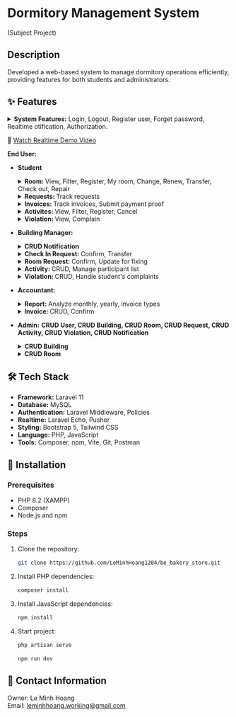 # Dormitory Management System

(Subject Project)

## Description

Developed a web-based system to manage dormitory operations efficiently, providing features for both
students and administrators.

## ✨ Features 
<details>
  <summary><strong>System Features:</strong> Login, Logout, Register user, Forget password, Realtime otification, Authorization.</summary>
  <img src="/readme/login.png" alt="Login Image" title="Login" width="600px">
  <img src="/readme/register_student.png" alt="Register Image" title="Login" width="600px">
  <img src="/readme/forget_password.png" alt="Forget Password Image" title="Forget Password" width="600px">
  <img src="/readme/email_reset_password.png" alt="Forget Password Image" title="Forget Password" width="600px">
  <img src="/readme/reset_password.png" alt="Forget Password Image" title="Forget Password" width="600px">
</details>

🔗 [Watch Realtime Demo Video](https://drive.google.com/file/d/1tw__svJXRRGGtRp97dyKBIpIppMbGb9f/view?usp=drive_link)

**End User:**

- **Student**
  <details>
    <summary><strong>Room: </strong> View, Filter, Register, My room, Change, Renew, Transfer, Check out, Repair</summary>
    
    <img src="/readme/room_list.png" alt="Menu Image" title="Menu" width="600px">
    <img src="/readme/my_room.png" alt="My Room carts Image" title="My Room carts" width="600px">
    <img src="/readme/room_change.png" alt="Room Change Image" title="Room Change" width="600px">
    <img src="/readme/room_renew.png" alt="Room Renew Detail Image" title="Room Renew" width="600px">
    <img src="/readme/room_check_out.png" alt="Room Checkout Image" title="Room Checkout" width="600px">
    <img src="/readme/room_repair.png" alt="Room Repair Image" title="Room Repair" width="600px">
  </details>

  <details>
    <summary><strong>Requests: </strong> Track requests</summary>
    <img src="/readme/req_list.png" alt="Order History Image" title="Order History">
  </details>

  <details>
    <summary><strong>Invoices: </strong> Track invoices, Submit payment proof</summary>
    <img src="/readme/invoice_list.png" alt="Order History Image" title="Order History">
  </details>

  <details>
    <summary><strong>Activites: </strong> View, Filter, Register, Cancel</summary>
    <img src="/readme/acti_list.png" alt="Order History Image" title="Order History">
    <img src="/readme/acti_filter.png" alt="Order History Image" title="Order History">
    <img src="/readme/acti_detail.png" alt="Order History Image" title="Order History">
  </details>

  <details> 
    <summary><strong>Violation: </strong> View, Complain</summary>
    <img src="/readme/vio_list.png" alt="Order History Image" title="Order History">
    <img src="/readme/vio_detail.png" alt="Order History Image" title="Order History">
    <img src="/readme/vio_complain.png" alt="Order History Image" title="Order History">
  </details>


- **Building Manager:**
  <details>
    <summary><strong>CRUD Notification</strong></summary>
    <img src="/readme/noti_list.png" alt="Product List Image" title="Product List" width="600px">
    <img src="/readme/noti_update.png" alt="Create Product Image" title="Create Product" width="600px">
  </details>
  
  <details>
    <summary><strong>Check In Request: </strong>Confirm, Transfer</summary>
    <img src="/readme/check_in_list.png" alt="Order List Image" title="Order List" width="600px">
    <img src="/readme/check_in_confirm.png" alt="Create Order Image" title="Create Order" width="600px">
  </details>

  <details>
    <summary><strong>Room Request: </strong>Confirm, Update for fixing</summary>
    <img src="/readme/req_list.png" alt="Order List Image" title="Order List" width="600px">
  </details>

  <details>
    <summary><strong>Activity: </strong>CRUD, Manage participant list</summary>
    <img src="/readme/acti_CRUD.png" alt="Create Order Image" title="Create Order" width="600px">
    <img src="/readme/acti_participant.png" alt="Update Order Image" title="Update Order" width="600px">
  </details>

  <details>
    <summary><strong>Violation: </strong>CRUD, Handle student's complaints</summary>
    <img src="/readme/vio_CRUD.png" alt="Order List Image" title="Order List" width="600px">
    <img src="/readme/vio_handle_complain.png" alt="Create Order Image" title="Create Order" width="600px">
    <img src="/readme/vio_complain_detail.png" alt="Order History Image" title="Order History">
  </details>


- **Accountant:**
  <details>
    <summary><strong>Report: </strong>Analyze monthly, yearly, invoice types</summary>
    <img src="/readme/dashboard.png" alt="Product List Image" title="Product List" width="600px">
    <img src="/readme/dashboard_filter.png" alt="Create Product Image" title="Create Product" width="600px">
  </details>

  <details>
    <summary><strong>Invoice: </strong>CRUD, Confirm</summary>
    <img src="/readme/invoice_list_acc.png" alt="Order List Image" title="Order List" width="600px">
    <img src="/readme/invoice_detail.png" alt="Create Order Image" title="Create Order" width="600px">
    <img src="/readme/submit_payment_proof.png" alt="Create Order Image" title="Create Order" width="600px">
  </details>


- **Admin:**
  <strong>CRUD User, CRUD Building, CRUD Room, CRUD Request, CRUD Activity, CRUD Violation, CRUD Notification</strong>
  <details>
    <summary><strong>CRUD Building</strong></summary>
    <img src="/readme/building_list.png" alt="Product List Image" title="Product List" width="600px">
    <img src="/readme/building_create.png" alt="Create Product Image" title="Create Product" width="600px">
    <img src="/readme/building_update.png" alt="Create Product Image" title="Create Product" width="600px">
  </details>

  <details>
    <summary><strong>CRUD Room</strong></summary>
    <img src="/readme/building_detail.png" alt="Product List Image" title="Product List" width="600px">
    <img src="/readme/building_edit_room.png" alt="Create Product Image" title="Create Product" width="600px">
    <img src="/readme/building_manage_residence.png" alt="Create Product Image" title="Create Product" width="600px">
  </details>

## 🛠️ Tech Stack

- <b>Framework:</b> Laravel 11
- <b>Database:</b> MySQL
- <b>Authentication:</b> Laravel Middleware, Policies
- <b>Realtime:</b> Laravel Echo, Pusher
- <b>Styling:</b> Bootstrap 5, Tailwind CSS
- <b>Language:</b> PHP, JavaScript
- <b>Tools:</b> Composer, npm, Vite, Git, Postman

## 🚀 Installation

### Prerequisites

- PHP 8.2 (XAMPP)
- Composer
- Node.js and npm

### Steps

1. Clone the repository:
    ```sh
    git clone https://github.com/LeMinhHoang1204/be_bakery_store.git
    ```
2. Install PHP dependencies:
    ```sh
    composer install
    ```
3. Install JavaScript dependencies:
    ```sh
    npm install
    ```
4. Start project:
    ```sh
    php artisan serve
    ```
    ```sh
   npm run dev
    ```

## 💌 Contact Information

Owner: Le Minh Hoang  
Email: leminhhoang.working@gmail.com

